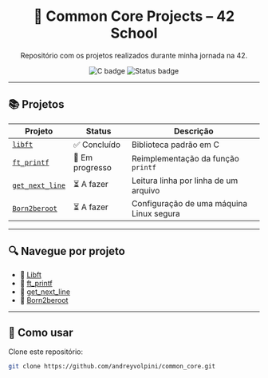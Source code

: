 <h1 align="center">🧠 Common Core Projects – 42 School</h1>

<p align="center">
  Repositório com os projetos realizados durante minha jornada na 42.
</p>

<p align="center">
  <img src="https://img.shields.io/badge/Language-C-blue?style=flat-square&logo=c&logoColor=white" alt="C badge" />
  <img src="https://img.shields.io/badge/Status-Em andamento-yellow?style=flat-square" alt="Status badge" />
</p>


---
## 📚 Projetos
| Projeto         | Status         | Descrição                                        |
|-----------------|----------------|--------------------------------------------------|
| [`libft`](./libft)         | ✅ Concluído     | Biblioteca padrão em C                          |
| [`ft_printf`](./ft_printf) | 🚧 Em progresso  | Reimplementação da função `printf`              |
| [`get_next_line`](./get_next_line) | ⏳ A fazer      | Leitura linha por linha de um arquivo            |
| [`Born2beroot`](./Born2beroot)     | ⏳ A fazer      | Configuração de uma máquina Linux segura        |


---
## 🔍 Navegue por projeto
- 📁 [Libft](./libft)
- 📁 [ft_printf](./ft_printf)
- 📁 [get_next_line](./get_next_line)
- 📁 [Born2beroot](./Born2beroot)


---
## 🚀 Como usar
Clone este repositório:
```bash
git clone https://github.com/andreyvolpini/common_core.git


